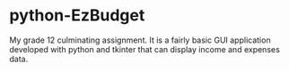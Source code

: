 # python-EzBudget
My grade 12 culminating assignment. It is a fairly basic GUI application developed with python and tkinter that can display income and expenses data.
